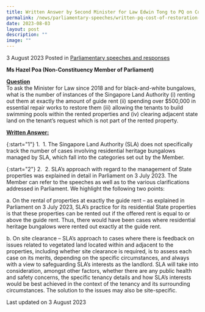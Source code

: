 ```yaml
---
title: Written Answer by Second Minister for Law Edwin Tong to PQ on Cost of Restoration and Additional Works Done to Black-and-White Bungalows Since 2018
permalink: /news/parliamentary-speeches/written-pq-cost-of-restoration-additional-works-bw-bungalows-since-2018/
date: 2023-08-03
layout: post
description: ""
image: ""
---
```

3 August 2023 Posted in [Parliamentary speeches and responses](/news/parliamentary-speeches) 

<b>Ms Hazel Poa (Non-Constituency Member of Parliament)</b>

<b><u>Question</u></b>
<br>To ask the Minister for Law since 2018 and for black-and-white bungalows, what is the number of instances of the Singapore Land Authority (i) renting out them at exactly the amount of guide rent (ii) spending over $500,000 in essential repair works to restore them (iii) allowing the tenants to build swimming pools within the rented properties and (iv) clearing adjacent state land on the tenant’s request which is not part of the rented property.

<b><u>Written Answer:</u></b>

{:start="1"}
1.&nbsp; 1.	The Singapore Land Authority (SLA) does not specifically track the number of cases involving residential heritage bungalows managed by SLA, which fall into the categories set out by the Member.

{:start="2"}
2.&nbsp; 2.	SLA’s approach with regard to the management of State properties was explained in detail in Parliament on 3 July 2023. The Member can refer to the speeches as well as to the various clarifications addressed in Parliament. We highlight the following two points:

a.	On the rental of properties at exactly the guide rent – as explained in Parliament on 3 July 2023, SLA’s practice for its residential State properties is that these properties can be rented out if the offered rent is equal to or above the guide rent. Thus, there would have been cases where residential heritage bungalows were rented out exactly at the guide rent. 

b.	On site clearance – SLA’s approach to cases where there is feedback on issues related to vegetated land located within and adjacent to the properties, including whether site clearance is required, is to assess each case on its merits, depending on the specific circumstances, and always with a view to safeguarding SLA’s interests as the landlord. SLA will take into consideration, amongst other factors, whether there are any public health and safety concerns, the specific tenancy details and how SLA’s interests would be best achieved in the context of the tenancy and its surrounding circumstances. The solution to the issues may also be site-specific. 

<p class="right-side-updated">Last updated on 3 August 2023</p>
